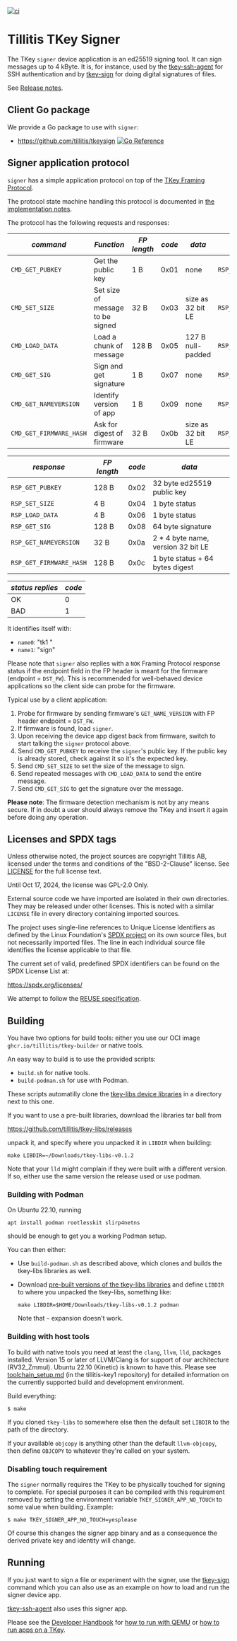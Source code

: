 [![ci](https://github.com/tillitis/tkey-password-generator/actions/workflows/ci.yaml/badge.svg?branch=main&event=push)](https://github.com/tillitis/tkey-password-generator/actions/workflows/ci.yaml)

# Tillitis TKey Signer

The TKey `signer` device application is an ed25519 signing tool. It
can sign messages up to 4 kByte. It is, for instance, used by the
[tkey-ssh-agent](https://github.com/tillitis/tkey-ssh-agent) for SSH
authentication and by
[tkey-sign](https://github.com/tillitis/tkey-sign-cli) for doing
digital signatures of files.

See [Release notes](RELEASE.md).

## Client Go package

We provide a Go package to use with `signer`:

- https://github.com/tillitis/tkeysign [![Go Reference](https://pkg.go.dev/badge/github.com/tillitis/tkeysign.svg)](https://pkg.go.dev/github.com/tillitis/tkeysign)

## Signer application protocol

`signer` has a simple application protocol on top of the [TKey Framing
Protocol](https://dev.tillitis.se/protocol/#framing-protocol).

The protocol state machine handling this protocol is documented in
[the implementation notes](docs/implementation-notes.md).

The protocol has the following requests and responses:

| *command*               | *Function*                       | *FP length* | *code* | *data*            | *response*              |
|-------------------------|----------------------------------|-------------|--------|-------------------|-------------------------|
| `CMD_GET_PUBKEY`        | Get the public key               | 1 B         | 0x01   | none              | `RSP_GET_PUBKEY`        |
| `CMD_SET_SIZE`          | Set size of message to be signed | 32 B        | 0x03   | size as 32 bit LE | `RSP_SET_SIZE`          |
| `CMD_LOAD_DATA`         | Load a chunk of message          | 128 B       | 0x05   | 127 B null-padded | `RSP_LOAD_DATA`         |
| `CMD_GET_SIG`           | Sign and get signature           | 1 B         | 0x07   | none              | `RSP_GET_SIG`           |
| `CMD_GET_NAMEVERSION`   | Identify version of app          | 1 B         | 0x09   | none              | `RSP_GET_NAMEVERSION`   |
| `CMD_GET_FIRMWARE_HASH` | Ask for digest of firmware       | 32 B        | 0x0b   | size as 32 bit LE | `RSP_GET_FIRMWARE_HASH` |

| *response*              | *FP length* | *code* | *data*                             |
|-------------------------|-------------|--------|------------------------------------|
| `RSP_GET_PUBKEY`        | 128 B       | 0x02   | 32 byte ed25519 public key         |
| `RSP_SET_SIZE`          | 4 B         | 0x04   | 1 byte status                      |
| `RSP_LOAD_DATA`         | 4 B         | 0x06   | 1 byte status                      |
| `RSP_GET_SIG`           | 128 B       | 0x08   | 64 byte signature                  |
| `RSP_GET_NAMEVERSION`   | 32 B        | 0x0a   | 2 * 4 byte name, version 32 bit LE |
| `RSP_GET_FIRMWARE_HASH` | 128 B       | 0x0c   | 1 byte status + 64 bytes digest    |

| *status replies* | *code* |
|------------------|--------|
| OK               | 0      |
| BAD              | 1      |

It identifies itself with:

- `name0`: "tk1  "
- `name1`: "sign"

Please note that `signer` also replies with a `NOK` Framing Protocol
response status if the endpoint field in the FP header is meant for
the firmware (endpoint = `DST_FW`). This is recommended for
well-behaved device applications so the client side can probe for the
firmware.

Typical use by a client application:

1. Probe for firmware by sending firmware's `GET_NAME_VERSION` with FP
   header endpoint = `DST_FW`.
2. If firmware is found, load `signer`.
3. Upon receiving the device app digest back from firmware, switch to
   start talking the `signer` protocol above.
4. Send `CMD_GET_PUBKEY` to receive the `signer`'s public key. If the
   public key is already stored, check against it so it's the expected
   key.
5. Send `CMD_SET_SIZE` to set the size of the message to sign.
6. Send repeated messages with `CMD_LOAD_DATA` to send the
   entire message.
7. Send `CMD_GET_SIG` to get the signature over the message.

**Please note**: The firmware detection mechanism is not by any means
secure. If in doubt a user should always remove the TKey and insert it
again before doing any operation.

## Licenses and SPDX tags

Unless otherwise noted, the project sources are copyright Tillitis AB,
licensed under the terms and conditions of the "BSD-2-Clause" license.
See [LICENSE](LICENSE) for the full license text.

Until Oct 17, 2024, the license was GPL-2.0 Only.

External source code we have imported are isolated in their own
directories. They may be released under other licenses. This is noted
with a similar `LICENSE` file in every directory containing imported
sources.

The project uses single-line references to Unique License Identifiers
as defined by the Linux Foundation's [SPDX project](https://spdx.org/)
on its own source files, but not necessarily imported files. The line
in each individual source file identifies the license applicable to
that file.

The current set of valid, predefined SPDX identifiers can be found on
the SPDX License List at:

https://spdx.org/licenses/

We attempt to follow the [REUSE
specification](https://reuse.software/).

## Building

You have two options for build tools: either you use our OCI image
`ghcr.io/tillitis/tkey-builder` or native tools.

An easy way to build is to use the provided scripts:

- `build.sh` for native tools.
- `build-podman.sh` for use with Podman.

These scripts automatilly clone the [tkey-libs device
libraries](https://github.com/tillitis/tkey-libs) in a directory next
to this one.

If you want to use a pre-built libraries, download the libraries tar
ball from

https://github.com/tillitis/tkey-libs/releases

unpack it, and specify where you unpacked it in `LIBDIR` when
building:

```
make LIBDIR=~/Downloads/tkey-libs-v0.1.2
```

Note that your `lld` might complain if they were built with a
different version. If so, either use the same version the release used
or use podman.

### Building with Podman

On Ubuntu 22.10, running

```
apt install podman rootlesskit slirp4netns
```

should be enough to get you a working Podman setup.

You can then either:

- Use `build-podman.sh` as described above, which clones and builds
  the tkey-libs libraries as well.

- Download [pre-built versions of the tkey-libs
  libraries](https://github.com/tillitis/tkey-libs/releases) and
  define `LIBDIR` to where you unpacked the tkey-libs, something
  like:

  ```
  make LIBDIR=$HOME/Downloads/tkey-libs-v0.1.2 podman
  ```

  Note that `~` expansion doesn't work.

### Building with host tools

To build with native tools you need at least the `clang`, `llvm`,
`lld`, packages installed. Version 15 or later of LLVM/Clang is for
support of our architecture (RV32\_Zmmul). Ubuntu 22.10 (Kinetic) is
known to have this. Please see
[toolchain_setup.md](https://github.com/tillitis/tillitis-key1/blob/main/doc/toolchain_setup.md)
(in the tillitis-key1 repository) for detailed information on the
currently supported build and development environment.

Build everything:

```
$ make
```

If you cloned `tkey-libs` to somewhere else then the default set
`LIBDIR` to the path of the directory.

If your available `objcopy` is anything other than the default
`llvm-objcopy`, then define `OBJCOPY` to whatever they're called on
your system.

### Disabling touch requirement

The `signer` normally requires the TKey to be physically touched for
signing to complete. For special purposes it can be compiled with this
requirement removed by setting the environment variable
`TKEY_SIGNER_APP_NO_TOUCH` to some value when building. Example:

```
$ make TKEY_SIGNER_APP_NO_TOUCH=yesplease
```

Of course this changes the signer app binary and as a consequence the
derived private key and identity will change.

## Running

If you just want to sign a file or experiment with the signer, use the
[tkey-sign](https://github.com/tillitis/tkey-sign-cli) command which
you can also use as an example on how to load and run the signer
device app.

[tkey-ssh-agent](https://github.com/tillitis/tillitis-key1-apps) also
uses this signer app.

Please see the [Developer Handbook](https://dev.tillitis.se/) for [how
to run with QEMU](https://dev.tillitis.se/tools/#qemu-emulator) or
[how to run apps on a
TKey](https://dev.tillitis.se/devapp/#running-tkey-apps).

